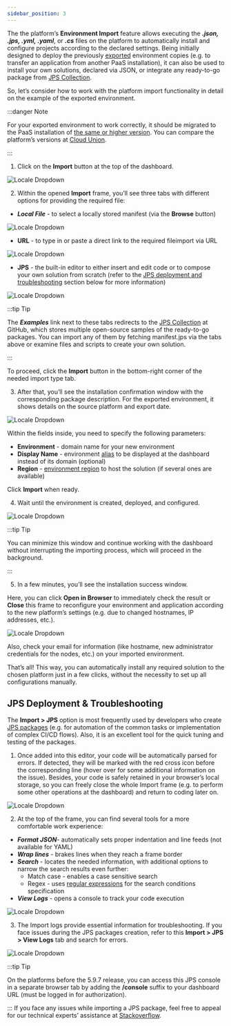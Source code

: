 ```yaml
---
sidebar_position: 3
---
```


The the platform’s **Environment Import** feature allows executing the **_.json, .jps, .yml, .yaml_**, or **_.cs_** files on the platform to automatically install and configure projects according to the declared settings. Being initially designed to deploy the previously [exported](https://cloudmydc.com/) environment copies (e.g. to transfer an application from another PaaS installation), it can also be used to install your own solutions, declared via JSON, or integrate any ready-to-go package from [JPS Collection](https://cloudmydc.com/).

So, let’s consider how to work with the platform import functionality in detail on the example of the exported environment.

:::danger Note

For your exported environment to work correctly, it should be migrated to the PaaS installation of <u>the same or higher version</u>. You can compare the platform’s versions at [Cloud Union](https://cloudmydc.com/).

:::

1. Click on the **Import** button at the top of the dashboard.

<div style={{
    display:'flex',
    justifyContent: 'center',
    margin: '0 0 1rem 0'
}}>

![Locale Dropdown](./img/ImportEnvironment/01-paas-main-buttons.png)

</div>

2. Within the opened **Import** frame, you’ll see three tabs with different options for providing the required file:

- **_Local File_** - to select a locally stored manifest (via the **Browse** button)

<div style={{
    display:'flex',
    justifyContent: 'center',
    margin: '0 0 1rem 0'
}}>

![Locale Dropdown](./img/ImportEnvironment/02-import-via-local-file.png)

</div>

- **URL** - to type in or paste a direct link to the required fileimport via URL

<div style={{
    display:'flex',
    justifyContent: 'center',
    margin: '0 0 1rem 0'
}}>

![Locale Dropdown](./img/ImportEnvironment/03-import-via-url.png)

</div>

- **JPS** - the built-in editor to either insert and edit code or to compose your own solution from scratch (refer to the [JPS deployment and troubleshooting](https://cloudmydc.com/) section below for more information)

<div style={{
    display:'flex',
    justifyContent: 'center',
    margin: '0 0 1rem 0'
}}>

![Locale Dropdown](./img/ImportEnvironment/04-import-via-jps.png)

</div>

:::tip Tip

The **_Examples_** link next to these tabs redirects to the [JPS Collection](https://cloudmydc.com/) at GitHub, which stores multiple open-source samples of the ready-to-go packages. You can import any of them by fetching manifest.jps via the tabs above or examine files and scripts to create your own solution.

:::

To proceed, click the **Import** button in the bottom-right corner of the needed import type tab.

3. After that, you’ll see the installation confirmation window with the corresponding package description. For the exported environment, it shows details on the source platform and export date.

<div style={{
    display:'flex',
    justifyContent: 'center',
    margin: '0 0 1rem 0'
}}>

![Locale Dropdown](./img/ImportEnvironment/05-confirm-environment-import.png)

</div>

Within the fields inside, you need to specify the following parameters:

- **Environment** - domain name for your new environment
- **Display Name** - environment [alias](https://cloudmydc.com/) to be displayed at the dashboard instead of its domain (optional)
- **Region** - [environment region](https://cloudmydc.com/) to host the solution (if several ones are available)

Click **Import** when ready.

4. Wait until the environment is created, deployed, and configured.

<div style={{
    display:'flex',
    justifyContent: 'center',
    margin: '0 0 1rem 0'
}}>

![Locale Dropdown](./img/ImportEnvironment/06-deploying-imported-environment.png)

</div>

:::tip Tip

You can minimize this window and continue working with the dashboard without interrupting the importing process, which will proceed in the background.

:::

5. In a few minutes, you’ll see the installation success window.

Here, you can click **Open in Browser** to immediately check the result or **Close** this frame to reconfigure your environment and application according to the new platform’s settings (e.g. due to changed hostnames, IP addresses, etc.).

<div style={{
    display:'flex',
    justifyContent: 'center',
    margin: '0 0 1rem 0'
}}>

![Locale Dropdown](./img/ImportEnvironment/07-environment-successfully-imported.png)

</div>

Also, check your email for information (like hostname, new administrator credentials for the nodes, etc.) on your imported environment.

That’s all! This way, you can automatically install any required solution to the chosen platform just in a few clicks, without the necessity to set up all configurations manually.

## JPS Deployment & Troubleshooting

The **Import > JPS** option is most frequently used by developers who create [JPS packages](https://cloudmydc.com/) (e.g. for automation of the common tasks or implementation of complex CI/CD flows). Also, it is an excellent tool for the quick tuning and testing of the packages.

1. Once added into this editor, your code will be automatically parsed for errors. If detected, they will be marked with the red cross icon before the corresponding line (hover over for some additional information on the issue). Besides, your code is safely retained in your browser’s local storage, so you can freely close the whole Import frame (e.g. to perform some other operations at the dashboard) and return to coding later on.

<div style={{
    display:'flex',
    justifyContent: 'center',
    margin: '0 0 1rem 0'
}}>

![Locale Dropdown](./img/ImportEnvironment/08-jps-editor-for-import.png)

</div>

2. At the top of the frame, you can find several tools for a more comfortable work experience:

- **_Format JSON_**- automatically sets proper indentation and line feeds (not available for YAML)
- **_Wrap lines_** - brakes lines when they reach a frame border
- **_Search_** - locates the needed information, with additional options to narrow the search results even further:
  - Match case - enables a case sensitive search
  - Regex - uses [regular expressions](https://cloudmydc.com/) for the search conditions specification
- **_View Logs_** - opens a console to track your code execution

<div style={{
    display:'flex',
    justifyContent: 'center',
    margin: '0 0 1rem 0'
}}>

![Locale Dropdown](./img/ImportEnvironment/09-jps-editor-tools-bar.png)

</div>

3. The Import logs provide essential information for troubleshooting. If you face issues during the JPS packages creation, refer to this **Import > JPS > View Logs** tab and search for errors.

<div style={{
    display:'flex',
    justifyContent: 'center',
    margin: '0 0 1rem 0'
}}>

![Locale Dropdown](./img/ImportEnvironment/10-import-logs.png)

</div>

:::tip Tip

On the platforms before the 5.9.7 release, you can access this JPS console in a separate browser tab by adding the **/console** suffix to your dashboard URL (must be logged in for authorization).

:::
If you face any issues while importing a JPS package, feel free to appeal for our technical experts’ assistance at [Stackoverflow](https://cloudmydc.com/).
